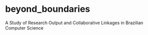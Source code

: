 # beyond_boundaries
A Study of Research Output and Collaborative Linkages in Brazilian Computer Science
